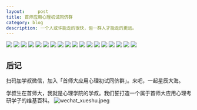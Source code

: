 ```yaml
---
layout:     post
title: 首师应用心理初试同侪群
category: blog
description: 一个人或许能走的很快，但一群人才能走的更远。
---
```


![](https://cnu347-1257355643.cos.ap-beijing.myqcloud.com/CNU347/Chat10.jpeg)
![](https://cnu347-1257355643.cos.ap-beijing.myqcloud.com/CNU347/Chat11.jpeg)
![](https://cnu347-1257355643.cos.ap-beijing.myqcloud.com/CNU347/Chat12.jpeg)
![](https://cnu347-1257355643.cos.ap-beijing.myqcloud.com/CNU347/Chat13.jpeg)
![](https://cnu347-1257355643.cos.ap-beijing.myqcloud.com/CNU347/Chat14.jpeg)
![](https://cnu347-1257355643.cos.ap-beijing.myqcloud.com/CNU347/Chat15.jpeg)
![](https://cnu347-1257355643.cos.ap-beijing.myqcloud.com/CNU347/Chat16.jpeg)
![](https://cnu347-1257355643.cos.ap-beijing.myqcloud.com/CNU347/Chat17.jpeg)
![](https://cnu347-1257355643.cos.ap-beijing.myqcloud.com/CNU347/Chat18.jpeg)
![](https://cnu347-1257355643.cos.ap-beijing.myqcloud.com/CNU347/Chat19.jpeg)
![](https://cnu347-1257355643.cos.ap-beijing.myqcloud.com/CNU347/Chat20.jpeg)
![](https://cnu347-1257355643.cos.ap-beijing.myqcloud.com/CNU347/Chat21.jpeg)
![](https://cnu347-1257355643.cos.ap-beijing.myqcloud.com/CNU347/Chat22.jpeg)
![](https://cnu347-1257355643.cos.ap-beijing.myqcloud.com/CNU347/Chat23.jpeg)
![](https://cnu347-1257355643.cos.ap-beijing.myqcloud.com/CNU347/Chat24.jpeg)
![](https://cnu347-1257355643.cos.ap-beijing.myqcloud.com/CNU347/Chat25.jpeg)
![](https://cnu347-1257355643.cos.ap-beijing.myqcloud.com/CNU347/Chat26.jpeg)
![](https://cnu347-1257355643.cos.ap-beijing.myqcloud.com/CNU347/Chat9.jpeg)



## 后记

扫码加学叔微信，加入「首师大应用心理初试同侪群」。来吧，一起星辰大海。

学叔生在首师大，我就是心理学院的学叔。我们誓打造一个属于首师大应用心理考研学子的维基百科。
![wechat_xueshu.jpeg](https://cnu347-1257355643.cos.ap-beijing.myqcloud.com/CNU347/WechatIMG125.jpeg)

